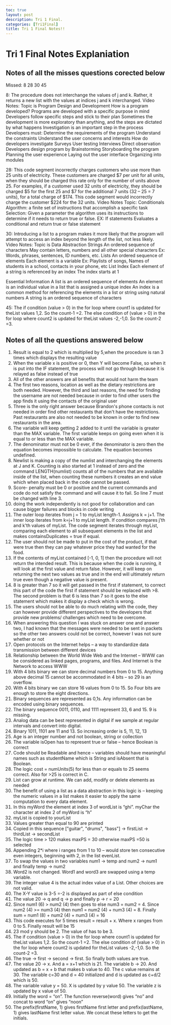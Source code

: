 ```yaml
---
toc: true
layout: post
description: Tri 1 Final.
categories: [Tri1Final]
title: Tri 1 Final Notes!!
---
```

# Tri 1 Final Notes Explaniation

## Notes of all the misses questions corected below

Missed: 8 28 30 45 

8: The procedure does not interchange the values of j and k. Rather, it returns a new list with the values at indices j and k interchanged. 
Video Notes: 
Topic is Program Design and Development
How is a program developed?
Programs are developed with a specific purpose in mind
Developers follow specific steps and stick to their plan
Sometimes the development is more exploratory than anything, and the steps are dictated by what happens
Investigation is an important step in the process
Developers must:
Determine the requirements of the program
Understand the constraints
Understand the user concerns and interests
How do developers investigate
Surveys
User testing
Interviews
Direct observation
Developers design program by 
Brainstorming
Storyboarding the program
Planning the user experience
Laying out the user interface
Organizing into modules

28: This code segment incorrectly charges customers who use more than 25 units of electricity. These customers are charged $7 per unit for all units, when they should be charged this rate only for the number of units above 25. For examples, if a customer used 32 units of electricity, they should be charged $5 for the first 25 and $7 for the additional 7 units (32 – 25 = 7 units), for a total charge of $174. This code segment would incorrectly charge the customer $224 for the 32 units.
Video Notes
Topic: Conditionals
Algorithm: a finite set of instructions that accomplish a specific task
Selection: Given a parameter the algorithm uses its instructions to determine if it needs to return true or false.
EX: If statements
Evaluates a conditional and return true or false statement

30: Introducing a list to a program makes it more likely that the program will attempt to access an index beyond the length of the list, not less likely.
Video Notes:
Topic is Data Abstraction
Strings
An ordered sequence of characters
May contain letters, numbers and all other special characters
Ex: Words, phrases, sentences, ID numbers, etc.
Lists
An ordered sequence of elements
Each element is a variable
Ex: Playlists of songs, Names of students in a school, contacts in your phone, etc
List Index
Each element of a string is referenced by an index 
The index starts at 1
 
Essential Information
A list is an ordered sequence of elements
An element is an individual value in a list that is assigned a unique index
An index is a common method for referencing the elements in a list or string using natural numbers
A string is an ordered sequence of characters

45: The if condition (value > 0) in the for loop where count1 is updated for theList values 1,2. So the count-1 =2. The else condition of (value > 0) in the for loop where count2 is updated for theList values -2,-1,0. So the count-2 =3. 


## Notes of all the questions answered below

1. Result is equal to 2 which is multiplied by 5,when the procedure is ran 3 times which displays the resulting value
2.  When the variable x is positive or 0, then Y will become False, so when it is put into the IF statement, the process will not go through because it is relayed as false instead of true
3. All of the other answers are all benefits that would not harm the team
4. The first two reasons, location as well as the dietary restrictions are both needed. However, the third and last reasons, the need for finding the username are not needed because in order to find other users the app finds it using the contacts of the original user
5. Three is the only right answer because Brandon's phone contacts is not needed in order find other restaurants that don't have the restrictions. Past restaurants are also not needed to be known in order to find new restaurants in the area.
6. The variable will keep getting 2 added to it until the variable is greater than the MAX variable. The first variable keeps on going even when it is equal to or less than the MAX variable.
7. The denominator must not be 0 ever, if the denominator is zero then the equation becomes impossible to calculate. The equation becomes undefined.
8. Newlist is making a copy of the numlist and interchanging the elements at J and K. Counting is also started at 1 instead of zero and the command LENGTH(numlist) counts all of the numbers that are available inside of the list, when counting these numbers it creates an end value which when placed back in the code cannot be passed.
9. Score- penalty must be 0 or positive and the current commands and code do not satisfy the command and will cause it to fail. So line 7 must be changed with line 3.
10. doing the work independently is not good for collaboration and can cause bigger failures and blocks in code writing
11. The outer loop iterates from j = 1 to myList length-1. Assigns k = j+1. The inner loop iterates from k=j+1 to myList length. If condition compares j'th and k'th values of myList. The code segment iterates through myList, comparing each element to all subsequent elements in the list and makes containsDuplicates = true if equal.
12. The user should not be made to put in the cost of the product, if that were true then they can pay whatever price they had wanted for the food.
13. If the contents of myList contained [-1, 0, 1] then the procedure will not return the intended result. This is because when the code is running, it will look at the first value and return false. However, it will keep on returning the next two values as true and in the end will ultimately return true even though a negative value is present.
14. 8 is greater than 7 so it will get passed in the first if statement, to correct this part of the code the first if statement should be replaced with >8. The second problem is that 6 is less than 7 so it goes to the else statement which makes it display a check which is wrong.
15. The users should not be able to do much relating with the code, they can however provide different perspectives to the developers that provide new problems/ challenges which need to be overcome.
16. When answering this question I was stuck on answer one and answer two, I had known that the messages were needed to be sent in packets so the other two answers could not be correct, however I was not sure whether or not
17. Open protocols on the Internet helps – a way to standardize data transmission between different devices
18. Relationship between the World Wide Web and the Internet – WWW can be considered as linked pages, programs, and files. And Internet is the Network to access WWW
19. With 4 bits binary we can store decimal numbers from 0 to 15. Anything above decimal 15 cannot be accommodated in 4 bits – so 29 is an overflow.
20. With 4 bits binary we can store 16 values from 0 to 15. So Four bits are enough to store the eight directions.
21. Binary sequences are represented as 0,1s. Any information can be encoded using binary sequences. 
22. The binary sequence  0011, 0110, and 1111 represent 33, 6 and 15. 9 is missing.
23. Analog data can be best represented in digital if we sample at regular intervals and convert into digital.
24. Binary 1011, 1101 are 11 and 13. So increasing order is 5, 11, 12, 13
25. Age is an integer number and not boolean, string or collection
26. The variable isOpen has to represent true or false – hence Boolean is correct
27. Code should be Readable and hence – variables should have meaningful names such as studentName which is String and isAbsent that is Boolean.
28. The logic cost = numUnits(5) for less than or equals to 25 seems correct. Also for >25 is correct in C.
29. List can grow at runtime. We can add, modify  or delete elements as needed
30. The benefit of using a list as a data abstraction in this logic is – keeping the numeric values in a list makes it easier to apply the same computation to every data element.
31. In this myWord the element at index 3 of wordList is “ghi”. myChar the character at index 2 of myWord is “h”
32. myList is copied to yourList
33. Values greater than equal to 90 are printed
34. Copied in this sequence ["guitar", "drums", "bass"] →  firstList → thirdList  → secondList
35. The logic  time > 120 makes maxPS = 30 otherwise maxPS =50 is selected
36. Appending 2*i where i ranges from 1 to 10 – would store ten consecutive even integers, beginning with 2, in the list evenList. 
37. To swap the values in two variables num1 → temp and num2 → num1 and finally temp → num2
38. Word2 is not changed. Word1 and word3 are swapped using a temp variable.
39. The integer value 4 is the actual index value of a List. Other choices are not valid.
40. The X-Y value is 3-5 =-2 is displayed as part of else condition
41. The value 20 → q and q → p and finally p → r = 20
42. Since num1 (6) > num2 (4) then goes to else num3 = num2 = 4. Since num2 (4) >= num3 (4) then num1 = num2 (4) + num3 (4) = 8. Finally sum = num1 (8) + num2 (4) + num3 (4) = 16
43. This code executes for 5 times result = result + x. Where x ranges from 0 to 5. Finally result will be 15
44. 23 mod y should be 2. The value of has to be 3.
45. The if condition (value > 0) in the for loop where count1 is updated for theList values 1,2. So the count-1 =2. The else condition of (value > 0) in the for loop where count2 is updated for theList values -2,-1,0. So the count-2 =3. 
46. The true → first → second → first. So finally both values are true.
47. The value 20 → x. And a =  x+1 which is 21. The variable b → 20. And updated as b  = x + b that makes b value to 40. The c value remains at 30. The variable c=30 and d = 40 initialized and d is updated as c+d/2 which is 50.
48. The variable value y = 50. X is updated by y value 50. The variable z is updated by x value of 50. 
49. Initially the word = “on”. The function reverse(word) gives “no” and concat to word “on” gives “noon”
50. The prefix(firstName, 1) gives firstName first letter and  prefix(lastName, 1) gives lastName first letter value. We concat these letters to get the initials.
